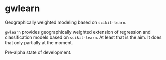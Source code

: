 # gwlearn

Geographically weighted modeling based on `scikit-learn`.

`gwlearn` provides geographically weighted extension of regression and classification models based on `scikit-learn`. At least that is the aim. It does that only partially at the moment.

Pre-alpha state of development.
